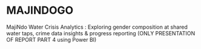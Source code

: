 # MAJINDOGO
MajiNdo Water Crisis Analytics : Exploring gender composition at shared water taps, crime data insights &amp; progress reporting (ONLY PRESENTATION OF REPORT PART 4 using Power BI)
